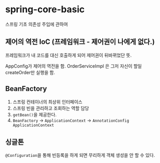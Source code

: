 # spring-core-basic
스프링 기초 의존성 주입에 관하여

## 제어의 역전 IoC (프레임워크 - 제어권이 나에게 없다.)
프레임워크가 내 코드를 대신 호출하게 되어 제어권이 뒤바뀌었단 뜻.

AppConfig가 제어의 역전을 함.
OrderServiceImpl 은 그저 자신이 할일 createOrder만 실행을 함.

## BeanFactory
1. 스프링 컨테이너의 최상위 인터페이스
2. 스프링 빈을 관리하고 조회하는 역할 담당
3. ```getBean()```을 제공한다.
4. ```BeanFactory``` -> ```ApplicationContext``` -> ```AnnotationConfig ApplicationContext```

## 싱글톤
```@Configuration```을 통해 빈등록을 하게 되면 무리하게 객체 생성을 안 할 수 있다.
